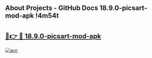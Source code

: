 ## About Projects - GitHub Docs 18.9.0-picsart-mod-apk !4m54t

# <h2><a href="https://andorid.site?title=18.9.0-picsart-mod-apk&ref=19M">🔗👉 🔴 18.9.0-picsart-mod-apk</a></h2>

[![acn](https://github.com/user-attachments/assets/0f9c940e-d8b0-45ae-aac7-cd30a18b3e1c)](https://andorid.site?title=18.9.0-picsart-mod-apk&ref=19M)
